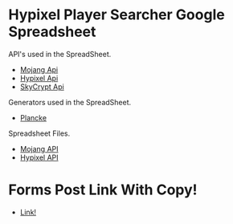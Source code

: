 # Hypixel Player Searcher Google Spreadsheet
API's used in the SpreadSheet.

* [Mojang Api](https://wiki.vg/Mojang_API)
* [Hypixel Api](https://api.hypixel.net/)
* [SkyCrypt Api](https://sky.shiiyu.moe/api)


Generators used in the SpreadSheet.
* [Plancke](https://plancke.io/hypixel/generators/)


Spreadsheet Files.
* [Mojang API](https://github.com/SquerlInMyPants/Hypixel-Player-Searcher-Google-Spreadsheet/blob/main/Mojang%20API.gs)
* [Hypixel API](https://github.com/SquerlInMyPants/Hypixel-Player-Searcher-Google-Spreadsheet/blob/main/Hypixel%20Api.gs)



# Forms Post Link With Copy!
* [Link!](https://hypixel.net/threads/hypixel-player-searcher-v0-0-2-alpha-spreadsheet-new-action-viewer.4040007/)
